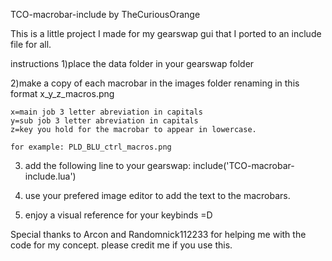 TCO-macrobar-include
by TheCuriousOrange

This is a little project I made for my gearswap gui that I ported to an include file for all.

instructions
1)place the data folder in your gearswap folder

2)make a copy of each macrobar in the images folder renaming in this format x_y_z_macros.png
	
	x=main job 3 letter abreviation in capitals
	y=sub job 3 letter abreviation in capitals
	z=key you hold for the macrobar to appear in lowercase.

	for example: PLD_BLU_ctrl_macros.png

3) add the following line to your gearswap:
	include('TCO-macrobar-include.lua')

4) use your prefered image editor to add the text to the macrobars.

5) enjoy a visual reference for your keybinds =D

Special thanks to Arcon and Randomnick112233 for helping me with the code for my concept.
please credit me if you use this.
